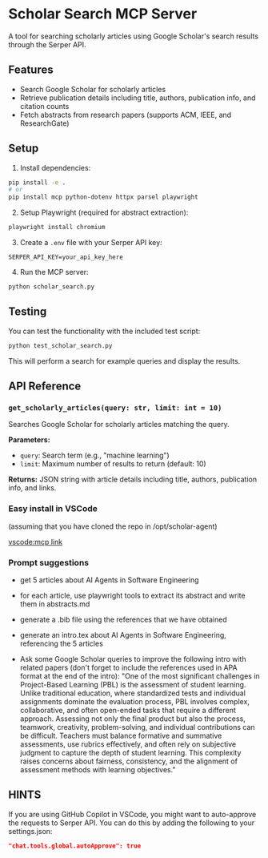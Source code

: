 # Scholar Search MCP Server

A tool for searching scholarly articles using Google Scholar's search results through the Serper API.

## Features

- Search Google Scholar for scholarly articles
- Retrieve publication details including title, authors, publication info, and citation counts
- Fetch abstracts from research papers (supports ACM, IEEE, and ResearchGate)

## Setup

1. Install dependencies:

```bash
pip install -e .
# or
pip install mcp python-dotenv httpx parsel playwright
```

2. Setup Playwright (required for abstract extraction):

```bash
playwright install chromium
```

3. Create a `.env` file with your Serper API key:

```
SERPER_API_KEY=your_api_key_here
```

4. Run the MCP server:

```bash
python scholar_search.py
```

## Testing

You can test the functionality with the included test script:

```bash
python test_scholar_search.py
```

This will perform a search for example queries and display the results.

## API Reference

### `get_scholarly_articles(query: str, limit: int = 10)`

Searches Google Scholar for scholarly articles matching the query.

**Parameters:**
- `query`: Search term (e.g., "machine learning")
- `limit`: Maximum number of results to return (default: 10)

**Returns:** JSON string with article details including title, authors, publication info, and links.


### Easy install in VSCode

(assuming that you have cloned the repo in /opt/scholar-agent)

[vscode:mcp link](vscode:mcp/install?%7B%22name%22%3A%22scholar_search%22%2C%22command%22%3A%22uv%22%2C%22args%22%3A%5B%22--directory%22%2C%22%2Fopt%2Fscholar-agent%22%2C%22run%22%2C%22scholar_search.py%22%5D%7D)

### Prompt suggestions

- get 5 articles about AI Agents in Software Engineering
- for each article, use playwright tools to extract its abstract and write them in abstracts.md
- generate a .bib file using the references that we have obtained
- generate an intro.tex about AI Agents in Software Engineering, referencing the 5 articles

- Ask some Google Scholar queries to improve the following intro with related papers (don't forget to include the references used in APA format at the end of the intro): "One of the most significant challenges in Project-Based Learning (PBL) is the assessment of student learning. Unlike traditional education, where standardized tests and individual assignments dominate the evaluation process, PBL involves complex, collaborative, and often open-ended tasks that require a different approach. Assessing not only the final product but also the process, teamwork, creativity, problem-solving, and individual contributions can be difficult. Teachers must balance formative and summative assessments, use rubrics effectively, and often rely on subjective judgment to capture the depth of student learning. This complexity raises concerns about fairness, consistency, and the alignment of assessment methods with learning objectives."



## HINTS

If you are using GitHub Copilot in VSCode, you might want to auto-approve the requests to Serper API. You can do this by adding the following to your settings.json:

```json
"chat.tools.global.autoApprove": true
```